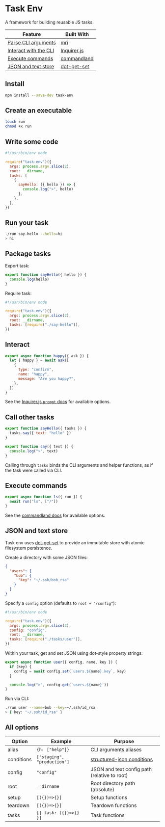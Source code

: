 # Task Env

A framework for building reusable JS tasks.

| Feature                                     | Built With                                                     |
| ------------------------------------------- | -------------------------------------------------------------- |
| [Parse CLI arguments](#write-some-code)     | [mri](https://github.com/lukeed/mri#readme)                    |
| [Interact with the CLI](#interact)          | [Inquirer.js](https://github.com/SBoudrias/Inquirer.js#readme) |
| [Execute commands](#execute-commands)       | [commandland](https://github.com/winton/commandland#readme)    |
| [JSON and text store](#json-and-text-store) | [dot-get-set](https://github.com/invrs/dot-get-set#readme)     |

## Install

```bash
npm install --save-dev task-env
```

## Create an executable

```bash
touch run
chmod +x run
```

## Write some code

```js
#!/usr/bin/env node

require("task-env")({
  args: process.argv.slice(2),
  root: __dirname,
  tasks: [
    {
      sayHello: ({ hello }) => {
        console.log(">", hello)
      },
    },
  ],
})
```

## Run your task

```bash
./run say.hello --hello=hi
> hi
```

## Package tasks

Export task:

```js
export function sayHello({ hello }) {
  console.log(hello)
}
```

Require task:

```js
#!/usr/bin/env node

require("task-env")({
  args: process.argv.slice(2),
  root: __dirname,
  tasks: [require("./say-hello")],
})
```

## Interact

```js
export async function happy({ ask }) {
  let { happy } = await ask([
    {
      type: "confirm",
      name: "happy",
      message: "Are you happy?",
    },
  ])
}
```

See the [Inquirer.js `prompt` docs](https://github.com/SBoudrias/Inquirer.js#methods) for available options.

## Call other tasks

```js
export function sayHello({ tasks }) {
  tasks.say({ text: "hello" })
}

export function say({ text }) {
  console.log(">", text)
}
```

Calling through `tasks` binds the CLI arguments and helper functions, as if the task were called via CLI.

## Execute commands

```js
export async function ls({ run }) {
  await run("ls", ["/"])
}
```

See the [commandland docs](https://github.com/winton/commandland#execution-options) for available options.

## JSON and text store

Task env uses [dot-get-set](https://github.com/invrs/dot-get-set#readme) to provide an immutable store with atomic filesystem persistence.

Create a directory with some JSON files:

```json
{
  "users": {
    "bob": {
      "key": "~/.ssh/bob_rsa"
    }
  }
}
```

Specify a `config` option (defaults to `root + "/config"`):

```js
#!/usr/bin/env node

require("task-env")({
  args: process.argv.slice(2),
  config: "config",
  root: __dirname,
  tasks: [require("./tasks/user")],
})
```

Within your task, get and set JSON using dot-style property strings:

```js
export async function user({ config, name, key }) {
  if (key) {
    config = await config.set(`users.${name}.key`, key)
  }

  console.log(">", config.get(`users.${name}`))
}
```

Run via CLI:

```bash
./run user --name=bob --key=~/.ssh/id_rsa
> { key: "~/.ssh/id_rsa" }
```

## All options

| Option     | Example                     | Purpose                                                                             |
| ---------- | --------------------------- | ----------------------------------------------------------------------------------- |
| alias      | `{h: ["help"]}`             | CLI arguments aliases                                                               |
| conditions | `["staging", "production"]` | [structured-json conditions](https://github.com/invrs/structured-json#conditionals) |
| config     | `"config"`                  | JSON and text config path (relative to root)                                        |
| root       | `__dirname`                 | Root directory path (absolute)                                                      |
| setup      | `[({})=>{}]`                | Setup functions                                                                     |
| teardown   | `[({})=>{}]`                | Teardown functions                                                                  |
| tasks      | `[{ task: ({})=>{} }]`      | Task functions                                                                      |
